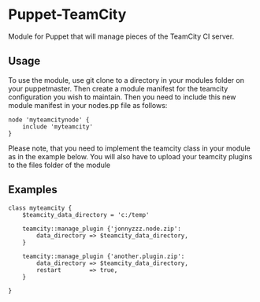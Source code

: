 Puppet-TeamCity
==

Module for Puppet that will manage pieces of the TeamCity CI server. 

Usage
--

To use the module, use git clone to a directory in your modules folder on your puppetmaster. Then create a module manifest for the teamcity configuration you wish to maintain. Then you need to include this new module manifest in your nodes.pp file as follows:

    node 'myteamcitynode' {
        include 'myteamcity'
    }
    
Please note, that you need to implement the teamcity class in your module as in the example below. You will also have to upload your teamcity plugins to the files folder of the module

Examples
--  

    class myteamcity {
        $teamcity_data_directory = 'c:/temp'

        teamcity::manage_plugin {'jonnyzzz.node.zip':
            data_directory => $teamcity_data_directory,
        }

        teamcity::manage_plugin {'another.plugin.zip':
            data_directory => $teamcity_data_directory,
            restart        => true,
        }

    }
